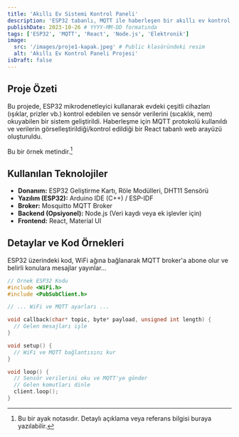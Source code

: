 ```yaml
---
title: 'Akıllı Ev Sistemi Kontrol Paneli'
description: 'ESP32 tabanlı, MQTT ile haberleşen bir akıllı ev kontrol paneli arayüzü.'
publishDate: 2023-10-26 # YYYY-MM-DD formatında
tags: ['ESP32', 'MQTT', 'React', 'Node.js', 'Elektronik']
image:
  src: '/images/proje1-kapak.jpeg' # Public klasöründeki resim
  alt: 'Akıllı Ev Kontrol Paneli Projesi'
isDraft: false
---
```


## Proje Özeti

Bu projede, ESP32 mikrodenetleyici kullanarak evdeki çeşitli cihazları (ışıklar, prizler vb.) kontrol edebilen ve sensör verilerini (sıcaklık, nem) okuyabilen bir sistem geliştirildi. Haberleşme için MQTT protokolü kullanıldı ve verilerin görselleştirildiği/kontrol edildiği bir React tabanlı web arayüzü oluşturuldu.

Bu bir örnek metindir.[^1]

[^1]: Bu bir ayak notasıdır. Detaylı açıklama veya referans bilgisi buraya yazılabilir.

## Kullanılan Teknolojiler

*   **Donanım:** ESP32 Geliştirme Kartı, Röle Modülleri, DHT11 Sensörü
*   **Yazılım (ESP32):** Arduino IDE (C++) / ESP-IDF
*   **Broker:** Mosquitto MQTT Broker
*   **Backend (Opsiyonel):** Node.js (Veri kaydı veya ek işlevler için)
*   **Frontend:** React, Material UI

## Detaylar ve Kod Örnekleri

ESP32 üzerindeki kod, WiFi ağına bağlanarak MQTT broker'a abone olur ve belirli konulara mesajlar yayınlar...

```cpp
// Örnek ESP32 Kodu
#include <WiFi.h>
#include <PubSubClient.h>

// ... WiFi ve MQTT ayarları ...

void callback(char* topic, byte* payload, unsigned int length) {
  // Gelen mesajları işle
}

void setup() {
  // WiFi ve MQTT bağlantısını kur
}

void loop() {
  // Sensör verilerini oku ve MQTT'ye gönder
  // Gelen komutları dinle
  client.loop();
}
```
